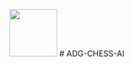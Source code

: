 <img src="https://raw.githubusercontent.com/ADGVLOGS/ADG-ML-AI-Website/main/static/chessicon.svg" height="85px">  
# ADG-CHESS-AI 


